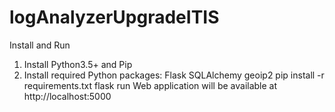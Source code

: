# logAnalyzerUpgradeITIS
Install and Run
1) Install Python3.5+ and Pip
2) Install required Python packages:
Flask
SQLAlchemy
geoip2
pip install -r requirements.txt
flask run
Web application will be available at http://localhost:5000
